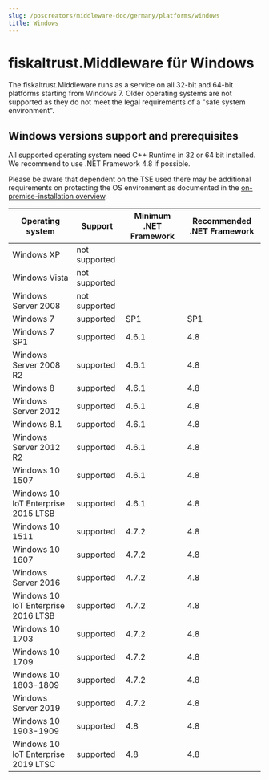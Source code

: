 ```yaml
---
slug: /poscreators/middleware-doc/germany/platforms/windows
title: Windows
---
```


# fiskaltrust.Middleware für Windows

The fiskaltrust.Middleware runs as a service on all 32-bit and 64-bit platforms starting from Windows 7. Older operating systems are not supported as they do not meet the legal requirements of a "safe system environment".

## Windows versions support and prerequisites

All supported operating system need C++ Runtime in 32 or 64 bit installed. We recommend to use .NET Framework 4.8 if possible.

Please be aware that dependent on the TSE used there may be additional requirements on protecting the OS environment as documented in the [on-premise-installation overview](..\on-premise-installation.md).

| Operating system                    | Support       | Minimum .NET Framework | Recommended .NET Framework |
| ----------------------------------- | ------------- | ---------------------- | -------------------------- |
| Windows XP                          | not supported |                        |                            |
| Windows Vista                       | not supported |                        |                            |
| Windows Server 2008                 | not supported |                        |                            |
| Windows 7                           | supported     | SP1                    | SP1                        |
| Windows 7 SP1                       | supported     | 4.6.1                  | 4.8                        |
| Windows Server 2008 R2              | supported     | 4.6.1                  | 4.8                        |
| Windows 8                           | supported     | 4.6.1                  | 4.8                        |
| Windows Server 2012                 | supported     | 4.6.1                  | 4.8                        |
| Windows 8.1                         | supported     | 4.6.1                  | 4.8                        |
| Windows Server 2012 R2              | supported     | 4.6.1                  | 4.8                        |
| Windows 10 1507                     | supported     | 4.6.1                  | 4.8                        |
| Windows 10 IoT Enterprise 2015 LTSB | supported     | 4.6.1                  | 4.8                        |
| Windows 10 1511                     | supported     | 4.7.2                  | 4.8                        |
| Windows 10 1607                     | supported     | 4.7.2                  | 4.8                        |
| Windows Server 2016                 | supported     | 4.7.2                  | 4.8                        |
| Windows 10 IoT Enterprise 2016 LTSB | supported     | 4.7.2                  | 4.8                        |
| Windows 10 1703                     | supported     | 4.7.2                  | 4.8                        |
| Windows 10 1709                     | supported     | 4.7.2                  | 4.8                        |
| Windows 10 1803-1809                | supported     | 4.7.2                  | 4.8                        |
| Windows Server 2019                 | supported     | 4.7.2                  | 4.8                        |
| Windows 10 1903-1909                | supported     | 4.8                    | 4.8                        |
| Windows 10 IoT Enterprise 2019 LTSC | supported     | 4.8                    | 4.8                        |

